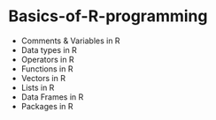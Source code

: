 # Basics-of-R-programming

* Comments & Variables in R
* Data types in R
* Operators in R
* Functions in R
* Vectors in R
* Lists in R
* Data Frames in R
* Packages in R
